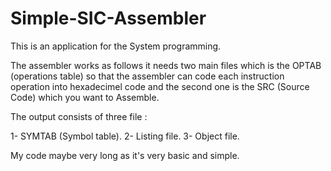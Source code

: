 # Simple-SIC-Assembler

This is an application for the System programming.

The assembler works as follows it needs two main files which is the OPTAB (operations table) so that the assembler can code each instruction operation into hexadecimel code and the second one is the SRC (Source Code) which you want to Assemble.

The output consists of three file :

1- SYMTAB (Symbol table).
2- Listing file. 
3- Object file.

My code maybe very long as it's very basic and simple.
